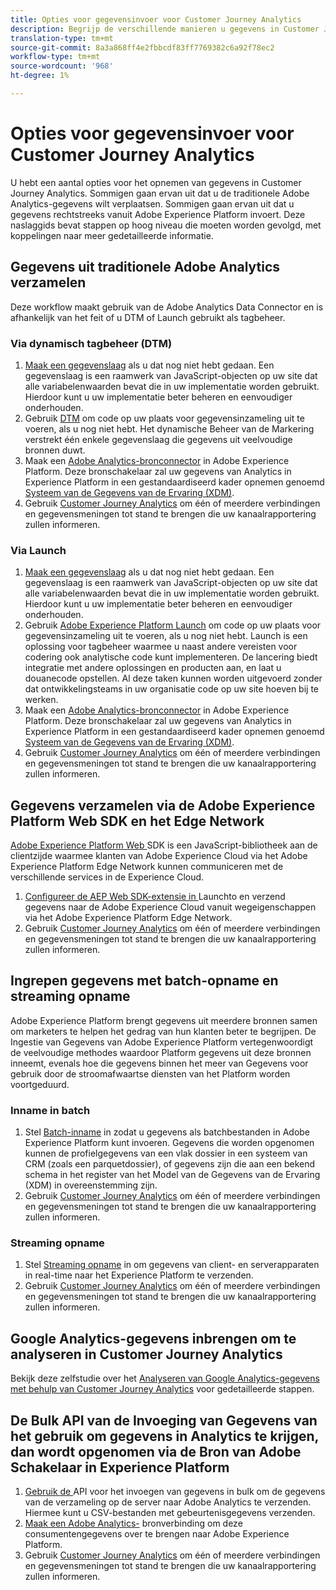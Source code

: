 ```yaml
---
title: Opties voor gegevensinvoer voor Customer Journey Analytics
description: Begrijp de verschillende manieren u gegevens in Customer Journey Analytics kunt opnemen
translation-type: tm+mt
source-git-commit: 8a3a868ff4e2fbbcdf83ff7769382c6a92f78ec2
workflow-type: tm+mt
source-wordcount: '968'
ht-degree: 1%

---
```



# Opties voor gegevensinvoer voor Customer Journey Analytics

U hebt een aantal opties voor het opnemen van gegevens in Customer Journey Analytics. Sommigen gaan ervan uit dat u de traditionele Adobe Analytics-gegevens wilt verplaatsen. Sommigen gaan ervan uit dat u gegevens rechtstreeks vanuit Adobe Experience Platform invoert. Deze naslaggids bevat stappen op hoog niveau die moeten worden gevolgd, met koppelingen naar meer gedetailleerde informatie.

## Gegevens uit traditionele Adobe Analytics verzamelen

Deze workflow maakt gebruik van de Adobe Analytics Data Connector en is afhankelijk van het feit of u DTM of Launch gebruikt als tagbeheer.

### Via dynamisch tagbeheer (DTM)

1. [Maak een gegevenslaag](https://docs.adobe.com/content/help/en/analytics/implementation/prepare/data-layer.html) als u dat nog niet hebt gedaan. Een gegevenslaag is een raamwerk van JavaScript-objecten op uw site dat alle variabelenwaarden bevat die in uw implementatie worden gebruikt. Hierdoor kunt u uw implementatie beter beheren en eenvoudiger onderhouden.
1. Gebruik [DTM](https://docs.adobe.com/content/help/en/analytics/implementation/other/dtm/dtm-implementation-overview.html) om code op uw plaats voor gegevensinzameling uit te voeren, als u nog niet hebt. Het dynamische Beheer van de Markering verstrekt één enkele gegevenslaag die gegevens uit veelvoudige bronnen duwt.
1. Maak een [Adobe Analytics-bronconnector](https://docs.adobe.com/content/help/en/experience-platform/sources/ui-tutorials/create/adobe-applications/analytics.html) in Adobe Experience Platform. Deze bronschakelaar zal uw gegevens van Analytics in Experience Platform in een gestandaardiseerd kader opnemen genoemd [Systeem van de Gegevens van de Ervaring (XDM)](https://docs.adobe.com/content/help/en/experience-platform/xdm/home.html).
1. Gebruik [Customer Journey Analytics](https://docs.adobe.com/content/help/en/analytics-platform/using/cja-overview/cja-getting-started.html) om één of meerdere verbindingen en gegevensmeningen tot stand te brengen die uw kanaalrapportering zullen informeren.

### Via Launch

1. [Maak een gegevenslaag](https://docs.adobe.com/content/help/en/analytics/implementation/prepare/data-layer.html) als u dat nog niet hebt gedaan. Een gegevenslaag is een raamwerk van JavaScript-objecten op uw site dat alle variabelenwaarden bevat die in uw implementatie worden gebruikt. Hierdoor kunt u uw implementatie beter beheren en eenvoudiger onderhouden.
1. Gebruik [Adobe Experience Platform Launch](https://docs.adobe.com/content/help/en/analytics/implementation/launch/overview.html) om code op uw plaats voor gegevensinzameling uit te voeren, als u nog niet hebt. Launch is een oplossing voor tagbeheer waarmee u naast andere vereisten voor codering ook analytische code kunt implementeren. De lancering biedt integratie met andere oplossingen en producten aan, en laat u douanecode opstellen. Al deze taken kunnen worden uitgevoerd zonder dat ontwikkelingsteams in uw organisatie code op uw site hoeven bij te werken.
1. Maak een [Adobe Analytics-bronconnector](https://docs.adobe.com/content/help/en/experience-platform/sources/ui-tutorials/create/adobe-applications/analytics.html) in Adobe Experience Platform. Deze bronschakelaar zal uw gegevens van Analytics in Experience Platform in een gestandaardiseerd kader opnemen genoemd [Systeem van de Gegevens van de Ervaring (XDM)](https://docs.adobe.com/content/help/en/experience-platform/xdm/home.html).
1. Gebruik [Customer Journey Analytics](https://docs.adobe.com/content/help/en/analytics-platform/using/cja-overview/cja-getting-started.html) om één of meerdere verbindingen en gegevensmeningen tot stand te brengen die uw kanaalrapportering zullen informeren.

## Gegevens verzamelen via de Adobe Experience Platform Web SDK en het Edge Network

[Adobe Experience Platform Web ](https://experienceleague.adobe.com/docs/experience-platform/edge/home.html?lang=en) SDK is een JavaScript-bibliotheek aan de clientzijde waarmee klanten van Adobe Experience Cloud via het Adobe Experience Platform Edge Network kunnen communiceren met de verschillende services in de Experience Cloud.

1. [Configureer de AEP Web SDK-extensie in ](https://experienceleague.adobe.com/docs/launch/using/extensions-ref/adobe-extension/aep-extension/overview.html?lang=en#configure-the-aep-web-sdk-extension) Launchto en verzend gegevens naar de Adobe Experience Cloud vanuit wegeigenschappen via het Adobe Experience Platform Edge Network.
1. Gebruik [Customer Journey Analytics](https://docs.adobe.com/content/help/en/analytics-platform/using/cja-overview/cja-getting-started.html) om één of meerdere verbindingen en gegevensmeningen tot stand te brengen die uw kanaalrapportering zullen informeren.

## Ingrepen gegevens met batch-opname en streaming opname

Adobe Experience Platform brengt gegevens uit meerdere bronnen samen om marketers te helpen het gedrag van hun klanten beter te begrijpen. De Ingestie van Gegevens van Adobe Experience Platform vertegenwoordigt de veelvoudige methodes waardoor Platform gegevens uit deze bronnen inneemt, evenals hoe die gegevens binnen het meer van Gegevens voor gebruik door de stroomafwaartse diensten van het Platform worden voortgeduurd.

### Inname in batch

1. Stel [Batch-inname](https://experienceleague.adobe.com/docs/experience-platform/ingestion/batch/overview.html?lang=en#batch) in zodat u gegevens als batchbestanden in Adobe Experience Platform kunt invoeren. Gegevens die worden opgenomen kunnen de profielgegevens van een vlak dossier in een systeem van CRM (zoals een parquetdossier), of gegevens zijn die aan een bekend schema in het register van het Model van de Gegevens van de Ervaring (XDM) in overeenstemming zijn.
1. Gebruik [Customer Journey Analytics](https://docs.adobe.com/content/help/en/analytics-platform/using/cja-overview/cja-getting-started.html) om één of meerdere verbindingen en gegevensmeningen tot stand te brengen die uw kanaalrapportering zullen informeren.

### Streaming opname

1. Stel [Streaming opname](https://experienceleague.adobe.com/docs/experience-platform/ingestion/streaming/overview.html?lang=en#streaming) in om gegevens van client- en serverapparaten in real-time naar het Experience Platform te verzenden.
1. Gebruik [Customer Journey Analytics](https://docs.adobe.com/content/help/en/analytics-platform/using/cja-overview/cja-getting-started.html) om één of meerdere verbindingen en gegevensmeningen tot stand te brengen die uw kanaalrapportering zullen informeren.

## Google Analytics-gegevens inbrengen om te analyseren in Customer Journey Analytics

Bekijk deze zelfstudie over het [Analyseren van Google Analytics-gegevens met behulp van Customer Journey Analytics](https://experienceleague.adobe.com/docs/platform-learn/comprehensive-technical-tutorial/module16/ex5.html?lang=en#objectives) voor gedetailleerde stappen.

## De Bulk API van de Invoeging van Gegevens van het gebruik om gegevens in Analytics te krijgen, dan wordt opgenomen via de Bron van Adobe Schakelaar in Experience Platform

1. [Gebruik de ](https://www.adobe.io/apis/experiencecloud/analytics/docs.html#!AdobeDocs/analytics-2.0-apis/master/bdia.md) API voor het invoegen van gegevens in bulk om de gegevens van de verzameling op de server naar Adobe Analytics te verzenden. Hiermee kunt u CSV-bestanden met gebeurtenisgegevens verzenden.
1. [Maak een Adobe Analytics-](https://experienceleague.adobe.com/docs/experience-platform/sources/ui-tutorials/create/adobe-applications/analytics.html?lang=en) bronverbinding om deze consumentengegevens over te brengen naar Adobe Experience Platform.
1. Gebruik [Customer Journey Analytics](https://docs.adobe.com/content/help/en/analytics-platform/using/cja-overview/cja-getting-started.html) om één of meerdere verbindingen en gegevensmeningen tot stand te brengen die uw kanaalrapportering zullen informeren.